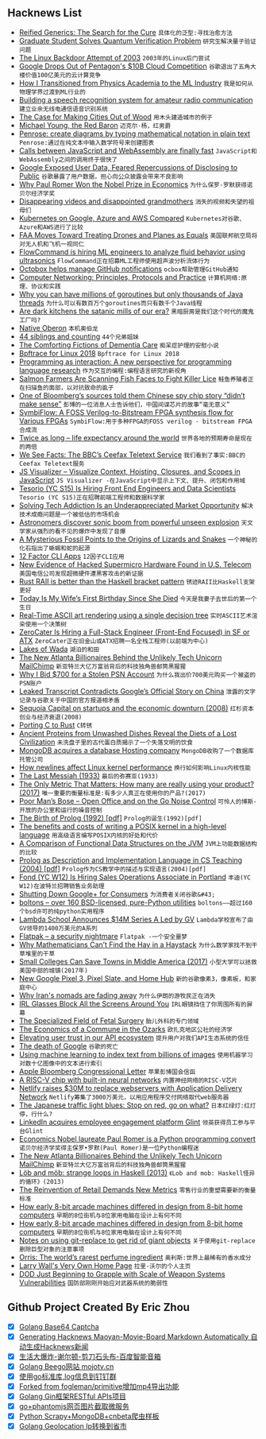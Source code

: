 ## Hacknews List


- [Reified Generics: The Search for the Cure](https://gbracha.blogspot.com/2018/10/reified-generics-search-for-cure.html)  `具体化的泛型:寻找治愈方法`
- [Graduate Student Solves Quantum Verification Problem](https://www.quantamagazine.org/graduate-student-solves-quantum-verification-problem-20181008/)  `研究生解决量子验证问题`
- [The Linux Backdoor Attempt of 2003](https://freedom-to-tinker.com/2013/10/09/the-linux-backdoor-attempt-of-2003/)  `2003年的Linux后门尝试`
- [Google Drops Out of Pentagon&#39;s $10B Cloud Competition](https://www.bloomberg.com/news/articles/2018-10-08/google-drops-out-of-pentagon-s-10-billion-cloud-competition)  `谷歌退出了五角大楼价值100亿美元的云计算竞争`
- [How I Transitioned from Physics Academia to the ML Industry](https://dluo.me/academiatoindustry)  `我是如何从物理学界过渡到ML行业的`
- [Building a speech recognition system for amateur radio communication](https://towardsdatascience.com/make-amateur-radio-cool-again-said-mr-artificial-intelligence-36cb32978fb2?gi=c0da39b2ee89)  `建立业余无线电通信语音识别系统`
- [The Case for Making Cities Out of Wood](http://nautil.us/blog/-the-case-for-making-cities-out-of-wood)  `用木头建造城市的例子`
- [Michael Young, the Red Baron](https://www.nybooks.com/articles/2018/10/11/michael-young-red-baron/)  `迈克尔·杨，红男爵`
- [Penrose: create diagrams by typing mathematical notation in plain text](http://penrose.ink/)  `Penrose:通过在纯文本中输入数学符号来创建图表`
- [Calls between JavaScript and WebAssembly are finally fast](https://hacks.mozilla.org/2018/10/calls-between-javascript-and-webassembly-are-finally-fast-%f0%9f%8e%89/)  `JavaScript和WebAssembly之间的调用终于很快了`
- [Google Exposed User Data, Feared Repercussions of Disclosing to Public](https://www.wsj.com/articles/google-exposed-user-data-feared-repercussions-of-disclosing-to-public-1539017194)  `谷歌暴露了用户数据，担心向公众披露会带来不良影响`
- [Why Paul Romer Won the Nobel Prize in Economics](https://marginalrevolution.com/marginalrevolution/2018/10/paul-romer-won-nobel-prize-economics.html)  `为什么保罗·罗默获得诺贝尔经济学奖`
- [Disappearing videos and disappointed grandmothers](https://rachelbythebay.com/w/2018/10/05/recipes/)  `消失的视频和失望的祖母们`
- [Kubernetes on Google, Azure and AWS Compared](https://kubedex.com/google-gke-vs-microsoft-aks-vs-amazon-eks/)  `Kubernetes对谷歌、Azure和AWS进行了比较`
- [FAA Moves Toward Treating Drones and Planes as Equals](https://hackaday.com/2018/10/08/will-drones-and-planes-be-treated-as-equals-by-faa/)  `美国联邦航空局将对无人机和飞机一视同仁`
- [FlowCommand is hiring ML engineers to analyze fluid behavior using ultrasonics](https://angel.co/flowcommand/jobs)  `FlowCommand正在招募ML工程师使用超声波分析流体行为`
- [Octobox helps manage GitHub notifications](https://octobox.io/)  `ocbox帮助管理GitHub通知`
- [Computer Networking: Principles, Protocols and Practice](http://cnp3book.info.ucl.ac.be/)  `计算机网络:原理、协议和实践`
- [Why you can have millions of goroutines but only thousands of Java threads](https://rcoh.me/posts/why-you-can-have-a-million-go-routines-but-only-1000-java-threads/)  `为什么可以有数百万个goroutines而只有数千个Java线程`
- [Are dark kitchens the satanic mills of our era?](https://www.theguardian.com/commentisfree/2018/oct/09/dark-kitchens-satanic-mills-deliveroo)  `黑暗厨房是我们这个时代的魔鬼工厂吗?`
- [Native Oberon](https://www.progtools.org/article.php?name=oberon&amp;section=compilers&amp;type=tutorial)  `本机奥伯龙`
- [44 siblings and counting](https://www.washingtonpost.com/graphics/2018/health/44-donor-siblings-and-counting/?noredirect=on)  `44个兄弟姐妹`
- [The Comforting Fictions of Dementia Care](https://www.newyorker.com/magazine/2018/10/08/the-comforting-fictions-of-dementia-care)  `痴呆症护理的安慰小说`
- [Bpftrace for Linux 2018](http://www.brendangregg.com/blog/2018-10-08/dtrace-for-linux-2018.html)  `Bpftrace for Linux 2018`
- [Programming as interaction: A new perspective for programming language research](http://tomasp.net/blog/2018/programming-interaction/)  `作为交互的编程:编程语言研究的新视角`
- [Salmon Farmers Are Scanning Fish Faces to Fight Killer Lice](https://www.bloomberg.com/news/features/2018-10-08/salmon-farmers-are-scanning-fish-faces-to-fight-killer-lice)  `鲑鱼养殖者正在扫描鱼的面部，以对抗致命的虱子`
- [One of Bloomberg’s sources told them Chinese spy chip story “didn’t make sense”](https://9to5mac.com/2018/10/09/bloomberg/)  `彭博的一位消息人士告诉他们，中国间谍芯片的故事“毫无意义”`
- [SymbiFlow: A FOSS Verilog-to-Bitstream FPGA synthesis flow for Various FPGAs](https://symbiflow.github.io/)  `SymbiFlow:用于多种FPGA的FOSS verilog - bitstream FPGA合成流`
- [Twice as long – life expectancy around the world](https://ourworldindata.org/life-expectancy-globally)  `世界各地的预期寿命是现在的两倍`
- [We See Facts: The BBC’s Ceefax Teletext Service](https://paleotronic.com/2018/10/09/we-see-facts-the-bbcs-ceefax-teletext-service/)  `我们看到了事实:BBC的Ceefax Teletext服务`
- [JS Visualizer – Visualize Context, Hoisting, Closures, and Scopes in JavaScript](https://javascriptvisualizer.com/)  `JS Visualizer -在JavaScript中显示上下文、提升、闭包和作用域`
- [Tesorio (YC S15) Is Hiring Front End Engineers and Data Scientists](https://www.tesorio.com/careers/)  `Tesorio (YC S15)正在招聘前端工程师和数据科学家`
- [Solving Tech Addiction Is an Underappreciated Market Opportunity](https://loupventures.com/solving-tech-addiction-is-an-underappreciated-market-opportunity/)  `解决技术成瘾问题是一个被低估的市场机会`
- [Astronomers discover sonic boom from powerful unseen explosion](https://www.sciencedaily.com/releases/2018/10/181004131831.htm)  `天文学家从强烈的看不见的爆炸中发现了音爆`
- [A Mysterious Fossil Points to the Origins of Lizards and Snakes](https://www.nytimes.com/2018/10/08/science/lizards-snakes-fossils-squamates.html)  `一个神秘的化石指出了蜥蜴和蛇的起源`
- [12 Factor CLI Apps](https://medium.com/@jdxcode/12-factor-cli-apps-dd3c227a0e46)  `12因子CLI应用`
- [New Evidence of Hacked Supermicro Hardware Found in U.S. Telecom](https://www.bloomberg.com/news/articles/2018-10-09/new-evidence-of-hacked-supermicro-hardware-found-in-u-s-telecom)  `美国电信公司发现超微硬件遭黑客攻击的新证据`
- [Rust RAII is better than the Haskell bracket pattern](https://www.snoyman.com/blog/2018/10/raii-better-than-bracket-pattern)  `锈迹RAII比Haskell支架更好`
- [Today Is My Wife’s First Birthday Since She Died](https://medium.com/@webwright/today-is-my-wifes-first-birthday-since-she-died-7369944c43ec)  `今天是我妻子去世后的第一个生日`
- [Real-Time ASCII art rendering using a single decision tree](https://art.pixlab.io/)  `实时ASCII艺术渲染使用一个决策树`
- [ZeroCater Is Hiring a Full-Stack Engineer (Front-End Focused) in SF or ATX](https://zerocater.com/about/careers/?gh_jid=1305602)  `ZeroCater正在旧金山或ATX招聘一名全栈工程师(以前端为中心)`
- [Lakes of Wada](https://en.wikipedia.org/wiki/Lakes_of_Wada)  `湖泊的和田`
- [The New Atlanta Billionaires Behind the Unlikely Tech Unicorn MailChimp](https://www.forbes.com/sites/alexkonrad/2018/10/08/the-new-atlanta-billionaires-behind-an-unlikely-tech-unicorn)  `新亚特兰大亿万富翁背后的科技独角兽邮筒黑猩猩`
- [Why I Bid $700 for a Stolen PSN Account](https://waypoint.vice.com/en_us/article/43ebpd/the-long-weird-story-explaining-why-i-bid-dollar700-for-a-stolen-psn-account)  `为什么我出价700美元购买一个被盗的PSN账户`
- [Leaked Transcript Contradicts Google’s Official Story on China](https://theintercept.com/2018/10/09/google-china-censored-search-engine/)  `泄露的文字记录与谷歌关于中国的官方报道相矛盾`
- [Sequoia Capital on startups and the economic downturn (2008)](https://www.slideshare.net/eldon/sequoia-capital-on-startups-and-the-economic-downturn-presentation)  `红杉资本创业与经济衰退(2008)`
- [Porting C to Rust](https://wiki.alopex.li/PortingCToRust)  `C转锈`
- [Ancient Proteins from Unwashed Dishes Reveal the Diets of a Lost Civilization](https://www.smithsonianmag.com/science-nature/ancient-proteins-unwashed-dishes-reveal-diets-lost-civilization-180970481/?no-ist)  `未洗盘子里的古代蛋白质揭示了一个失落文明的饮食`
- [MongoDB acquires a database Hosting company](https://blog.mlab.com/2018/10/mlab-is-becoming-a-part-of-mongodb-inc/)  `MongoDB收购了一个数据库托管公司`
- [How newlines affect Linux kernel performance](https://nadav.amit.zone/blog/linux-inline)  `换行如何影响Linux内核性能`
- [The Last Messiah (1933)](https://philosophynow.org/issues/45/The_Last_Messiah)  `最后的弥赛亚(1933)`
- [The Only Metric That Matters: How many are really using your product? (2017)](https://news.greylock.com/the-only-metric-that-matters-now-with-fancy-slides-232474cf414c)  `唯一重要的衡量标准是:有多少人真正在使用你的产品?(2017)`
- [Poor Man’s Bose – Open Office and on the Go Noise Control](http://e1z.ca/code/clog/?p=225)  `可怜人的博斯-开放的办公室和运行的噪音控制`
- [The Birth of Prolog (1992) [pdf]](https://web.stanford.edu/class/linguist289/p37-colmerauer.pdf)  `Prolog的诞生(1992)[pdf]`
- [The benefits and costs of writing a POSIX kernel in a high-level language](https://www.usenix.org/conference/osdi18/presentation/cutler)  `用高级语言编写POSIX内核的好处和代价`
- [A Comparison of Functional Data Structures on the JVM](https://github.com/lacuna/bifurcan/blob/master/doc/comparison.md)  `JVM上功能数据结构的比较`
- [Prolog as Description and Implementation Language in CS Teaching (2004) [pdf]](http://www.ep.liu.se/ecp/012/004/ecp012004.pdf)  `Prolog作为CS教学中的描述与实现语言(2004)[pdf]`
- [Fond (YC W12) Is Hiring Sales Operations Associate in Portland](https://jobs.lever.co/fond/f3145dc6-86cb-4a44-924a-ee26e2dd1ab9)  `丰迪(YC W12)在波特兰招聘销售业务助理`
- [Shutting Down Google&#43; for Consumers](https://blog.google/technology/safety-security/project-strobe/)  `为消费者关闭谷歌&#43;`
- [boltons – over 160 BSD-licensed, pure-Python utilities](https://github.com/mahmoud/boltons)  `boltons——超过160个bsd许可的纯python实用程序`
- [Lambda School Announces $14M Series A Led by GV](https://lambdaschool.com/blog/lambda-school-announces-14-million-series-a-led-by-gv/)  `Lambda学校宣布了由GV领导的1400万美元的A系列`
- [Flatpak – a security nightmare](http://flatkill.org/)  `Flatpak -一个安全噩梦`
- [Why Mathematicians Can’t Find the Hay in a Haystack](http://nautil.us/blog/why-mathematicians-cant-find-the-hay-in-a-haystack)  `为什么数学家找不到干草堆里的干草`
- [Small Colleges Can Save Towns in Middle America (2017)](https://www.bloomberg.com/view/articles/2017-11-14/small-colleges-can-save-towns-in-middle-america)  `小型大学可以拯救美国中部的城镇(2017年)`
- [New Google Pixel 3, Pixel Slate, and Home Hub](https://www.blog.google/products/hardware/made-by-google-family-2018/)  `新的谷歌像素3，像素板，和家庭中心`
- [Why Iran&#39;s nomads are fading away](https://www.nationalgeographic.com/magazine/2018/10/iran-nomad-tribes-fading-away/?cmpid=org=ngp::mc=social::src=twitter::cmp=editorial::add=twt20181009culture-newngmirannomads::rid=&amp;sf199600032=1)  `为什么伊朗的游牧民正在消失`
- [IRL Glasses Block All the Screens Around You](https://www.wired.com/story/irl-glasses-screen-blocking/)  `IRL眼镜挡住了你周围所有的屏幕`
- [The Specialized Field of Fetal Surgery](https://www.dmagazine.com/publications/d-magazine/2018/october/timothy-crombleholme-works-on-babies-before-theyre-born/?src=longreads)  `胎儿外科的专门领域`
- [The Economics of a Commune in the Ozarks](https://www.eastwindblog.co/?p=1245)  `欧扎克地区公社的经济学`
- [Elevating user trust in our API ecosystem](https://developers.googleblog.com/2018/10/elevating-user-trust-in-our-api.html)  `提升用户对我们API生态系统的信任`
- [The death of Google](https://lauren.vortex.com/2018/10/08/the-death-of-google)  `谷歌的死亡`
- [Using machine learning to index text from billions of images](https://blogs.dropbox.com/tech/2018/10/using-machine-learning-to-index-text-from-billions-of-images/)  `使用机器学习对数十亿图像中的文本进行索引`
- [Apple Bloomberg Congressional Letter](https://www.documentcloud.org/documents/4995755-Apple-Bloomberg-Congressional-Letter.html)  `苹果彭博国会信函`
- [A RISC-V chip with built-in neural networks](https://hackaday.com/2018/10/08/new-part-day-the-risc-v-chip-with-built-in-neural-networks/)  `内置神经网络的RISC-V芯片`
- [Netlify raises $30M to replace webservers with Application Delivery Network](https://www.netlify.com/blog/2018/10/09/netlify-raises-30m-to-replace-webservers-with-a-global-application-delivery-network/)  `Netlify筹集了3000万美元，以用应用程序交付网络取代web服务器`
- [The Japanese traffic light blues: Stop on red, go on what?](https://www.japantimes.co.jp/life/2013/02/25/language/the-japanese-traffic-light-blues-stop-on-red-go-on-what/)  `日本红绿灯:红灯停，行什么?`
- [LinkedIn acquires employee engagement platform Glint](https://techcrunch.com/2018/10/08/linkedin-acquires-employee-engagement-and-retention-platform-glint/)  `领英获得员工参与平台Glint`
- [Economics Nobel laureate Paul Romer is a Python programming convert](https://qz.com/1417145/economics-nobel-laureate-paul-romer-is-a-python-programming-convert/)  `诺贝尔经济学奖得主保罗•罗默(Paul Romer)是一位Python编程迷`
- [The New Atlanta Billionaires Behind the Unlikely Tech Unicorn MailChimp](https://www.forbes.com/sites/alexkonrad/2018/10/08/the-new-atlanta-billionaires-behind-an-unlikely-tech-unicorn/amp/)  `新亚特兰大亿万富翁背后的科技独角兽邮筒黑猩猩`
- [Löb and möb: strange loops in Haskell (2013)](https://github.com/quchen/articles/blob/master/loeb-moeb.md)  `《Lob and mob: Haskell怪异的循环》(2013)`
- [The Reinvention of Retail Demands New Metrics](https://www.forbes.com/sites/stevendennis/2018/01/30/the-reinvention-of-retail-demands-new-metrics/)  `零售行业的重塑需要新的衡量标准`
- [How early 8-bit arcade machines differed in design from 8-bit home computers](https://floooh.github.io/2018/10/06/bombjack.html)  `早期的8位街机与8位家用电脑在设计上有何不同`
- [How early 8-bit arcade machines differed in design from 8-bit home computers](http:///floooh.github.io/2018/10/06/bombjack.html)  `早期的8位街机与8位家用电脑在设计上有何不同`
- [Notes on using git-replace to get rid of giant objects](https://blog.plover.com/prog/git-replace.html)  `关于使用git-replace删除巨型对象的注意事项`
- [Orris: The world’s rarest perfume ingredient](http://www.bbc.com/travel/gallery/20181008-orris-the-worlds-rarest-perfume-ingredient)  `奥利斯:世界上最稀有的香水成分`
- [Larry Wall&#39;s Very Own Home Page](http://www.wall.org/~larry/)  `拉里·沃尔的个人主页`
- [DOD Just Beginning to Grapple with Scale of Weapon Systems Vulnerabilities](https://www.gao.gov/mobile/products/GAO-19-128)  `国防部刚刚开始应对武器系统的脆弱性`

## Github Project Created By Eric Zhou

- [x] [Golang Base64 Captcha](https://github.com/mojocn/base64Captcha)
- [x] [Generating Hacknews Maoyan-Movie-Board Markdown Automatically 自动生成Hacknews新闻](https://github.com/dejavuzhou/md-genie)
- [x] [生活大爆炸-谢尔顿-剪刀石头布-百度智能音箱](https://github.com/mojocn/dueros-bang-game)
- [x] [Golang Beego网站 mojotv.cn](https://github.com/mojocn/www.mojotv.cn)
- [x] [使用go标准库,log信息到钉钉群](https://github.com/mojocn/dooger)
- [x] [Forked from fogleman/primitive增加mp4导出功能](https://github.com/mojocn/primitive)
- [x] [Golang Gin框架RESTful APIs项目](https://github.com/JJJJJJJerk/ezier-golang-web-api-framework)
- [x] [go+phantomjs网页图片截取微服务](https://github.com/mojocn/screen_shot)
- [x] [Python Scrapy+MongoDB+cnbeta爬虫样板](https://github.com/mojocn/scrapy_mongodb_boilerplate_cnbeta)
- [x] [Golang Geolocation Ip转换到省市](https://github.com/mojocn/ip2location)